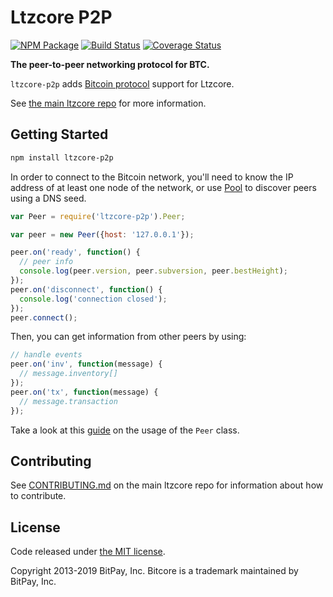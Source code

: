 # Ltzcore P2P

[![NPM Package](https://img.shields.io/npm/v/ltzcore-p2p.svg?style=flat-square)](https://www.npmjs.org/package/ltzcore-p2p)
[![Build Status](https://img.shields.io/travis/bitpay/ltzcore-p2p.svg?branch=master&style=flat-square)](https://travis-ci.org/bitpay/ltzcore-p2p)
[![Coverage Status](https://img.shields.io/coveralls/bitpay/ltzcore-p2p.svg?style=flat-square)](https://coveralls.io/r/bitpay/ltzcore-p2p?branch=master)

**The peer-to-peer networking protocol for BTC.**

`ltzcore-p2p` adds [Bitcoin protocol](https://en.bitcoin.it/wiki/Protocol_documentation) support for Ltzcore.

See [the main ltzcore repo](https://github.com/bitpay/ltzcore) for more information.

## Getting Started

```sh
npm install ltzcore-p2p
```

In order to connect to the Bitcoin network, you'll need to know the IP address of at least one node of the network, or use [Pool](./docs/pool.md) to discover peers using a DNS seed.

```javascript
var Peer = require('ltzcore-p2p').Peer;

var peer = new Peer({host: '127.0.0.1'});

peer.on('ready', function() {
  // peer info
  console.log(peer.version, peer.subversion, peer.bestHeight);
});
peer.on('disconnect', function() {
  console.log('connection closed');
});
peer.connect();
```

Then, you can get information from other peers by using:

```javascript
// handle events
peer.on('inv', function(message) {
  // message.inventory[]
});
peer.on('tx', function(message) {
  // message.transaction
});
```

Take a look at this [guide](./docs/peer.md) on the usage of the `Peer` class.

## Contributing

See [CONTRIBUTING.md](https://github.com/bitpay/ltzcore/blob/master/CONTRIBUTING.md) on the main ltzcore repo for information about how to contribute.

## License

Code released under [the MIT license](https://github.com/bitpay/ltzcore/blob/master/LICENSE).

Copyright 2013-2019 BitPay, Inc. Bitcore is a trademark maintained by BitPay, Inc.
